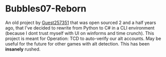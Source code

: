 # Bubbles07-Reborn

An old project by [Guest257351](https://github.com/Guest257351) that was open sourced 2 and a half years ago, that I've decided to rewrite from Python to C# in a CLI environment (because I dont trust myself with UI on winforms and time crunch).
This project is meant for Operation: TCD to auto-verify our alt accounts. May be useful for the future for other games with alt detection. This has been **insanely** rushed.
